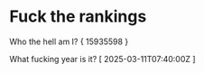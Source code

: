 # Fuck the rankings

Who the hell am I?
{ 15935598 }

What fucking year is it?
[ 2025-03-11T07:40:00Z ]
